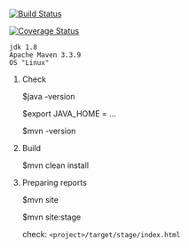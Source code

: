 [![Build Status](https://travis-ci.org/Brest-Java-Course-2018/Kavaliuk-Pavel.svg?branch=master)](https://travis-ci.org/Brest-Java-Course-2018/Kavaliuk-Pavel)

[![Coverage Status](https://coveralls.io/repos/github/Brest-Java-Course-2018/Kavaliuk-Pavel/badge.svg)](https://coveralls.io/github/Brest-Java-Course-2018/Kavaliuk-Pavel)   
    
    jdk 1.8
    Apache Maven 3.3.9
    OS "Linux"

1. Check  
    
    $java -version  
    
    $export JAVA_HOME = ...
    
    $mvn -version
    
2. Build

    
    $mvn clean install
    
3. Preparing reports
  
    $mvn site
  
    $mvn site:stage
  
    check: ``<project>/target/stage/index.html``
     
     